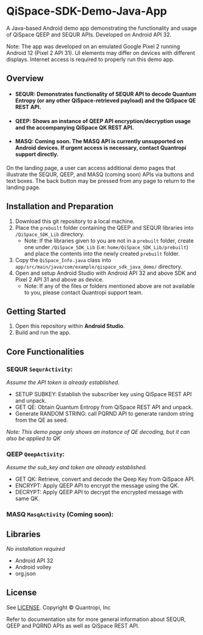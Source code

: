 # QiSpace-SDK-Demo-Java-App

A Java-based Android demo app demonstrating the functionality and usage of QiSpace QEEP and SEQUR APIs. Developed on Android API 32.

Note: The app was developed on an emulated Google Pixel 2 running Android 12 (Pixel 2 API 31). UI elements may differ on devices with different displays. Internet access is required to properly run this demo app.

## **Overview**
- #### SEQUR: Demonstrates functionality of SEQUR API to decode Quantum Entropy (or any other QiSpace-retrieved payload) and the QiSpace QE REST API.
- #### QEEP: Shows an instance of QEEP API encryption/decryption usage and the accompanying QiSpace QK REST API.
- #### MASQ: Coming soon. The MASQ API is currently unsupported on Android devices. If urgent access is necessary, contact Quantropi support directly.

On the landing page, a user can access additional demo pages that illustrate the SEQUR, QEEP, and MASQ (coming soon) APIs via buttons and text boxes. The back button may be pressed from any page to return to the landing page.

## **Installation and Preparation**
1. Download this git repository to a local machine.
2. Place the `prebuilt` folder containing the QEEP and SEQUR libraries into `/QiSpace_SDK_Lib` directory.
    * Note: If the libraries given to you are not in a `prebuilt` folder, create one under `/QiSpace_SDK_Lib` (i.e: `home/QiSpace_SDK_Lib/prebuilt`) and place the contents into the newly created `prebuilt` folder. 
3. Copy the `QiSpace_Info.java` class into `app/src/main/java/com/example/qispace_sdk_java_demo/` directory.  
4. Open and setup Android Studio with Android API 32 and above SDK and Pixel 2 API 31 and above as device.
    * Note: If any of the files or folders mentioned above are not available to you, please contact Quantropi support team.

## **Getting Started**
1. Open this repository within **Android Studio**.
2. Build and run the app.

## **Core Functionalities**
### SEQUR `SequrActivity`:
_Assume the API token is already established._
- SETUP SUBKEY: Establish the subscriber key using QiSpace REST API and unpack.
- GET QE: Obtain Quantum Entropy from QiSpace REST API and unpack.
- Generate RANDOM STRING: call PQRND API to generate random string from the QE as seed.

*Note: This demo page only shows an instance of QE decoding, but it can also be applied to QK*

### QEEP `QeepActivity`:
_Assume the sub_key and token are already established._
- GET QK: Retrieve, convert and decode the Qeep Key from QiSpace API.
- ENCRYPT: Apply QEEP API to encrypt the message using the QK.
- DECRYPT: Apply QEEP API to decrypt the encrypted message with same QK.

### MASQ `MasqActivity` (Coming soon):

## **Libraries**
*No installation required*
- Android API 32
- Android volley
- org.json

## **License**
See [LICENSE](LICENSE). Copyright © Quantropi, Inc

Refer to documentation site for more general information about SEQUR, QEEP and PQRND APIs as well as QiSpace REST API.


